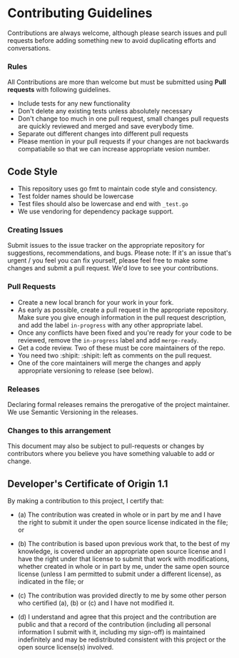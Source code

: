 # Contributing Guidelines

Contributions are always welcome, although please search issues and pull requests before adding something new to avoid duplicating
efforts and conversations.


### Rules

All Contributions are more than welcome but must be submitted using **Pull requests** with following guidelines.

* Include tests for any new functionality
* Don't delete any existing tests unless absolutely necessary
* Don't change too much in one pull request, small changes pull requests are quickly reviewed and merged and save everybody time.
* Separate out different changes into different pull requests
* Please mention in your pull requests if your changes are not backwards compatiabile so that we can increase appropriate vesion number.

## Code Style

* This repository uses go fmt to maintain code style and consistency.
* Test folder names should be lowercase
* Test files should also be lowercase and end with `_test.go`
* We use vendoring for dependency package support.

### Creating Issues

Submit issues to the issue tracker on the appropriate repository for suggestions, recommendations, and bugs.
Please note: If it's an issue that's urgent / you feel you can fix yourself, please feel free to make some changes and submit a pull request. We'd love to see your contributions.


### Pull Requests

* Create a new local branch for your work in your fork.
* As early as possible, create a pull request in the appropriate repository. Make sure you give enough information in the pull request description, and add the label `in-progress` with any other appropriate label.
* Once any conflicts have been fixed and you're ready for your code to be reviewed, remove the `in-progress` label and add `merge-ready`.
* Get a code review. Two of these must be core maintainers of the repo.
* You need two :shipit: :shipit: left as comments on the pull request.
* One of the core maintainers will merge the changes and apply appropriate versioning to release (see below).

### Releases

Declaring formal releases remains the prerogative of the project maintainer. We use Semantic Versioning in the releases.

### Changes to this arrangement

This document may also be subject to pull-requests or changes by contributors where you believe you have something valuable to add or change.

## Developer's Certificate of Origin 1.1

By making a contribution to this project, I certify that:

- (a) The contribution was created in whole or in part by me and I have the right to
  submit it under the open source license indicated in the file; or

- (b) The contribution is based upon previous work that, to the best of my knowledge, is
  covered under an appropriate open source license and I have the right under that license
  to submit that work with modifications, whether created in whole or in part by me, under
  the same open source license (unless I am permitted to submit under a different
  license), as indicated in the file; or

- (c) The contribution was provided directly to me by some other person who certified
  (a), (b) or (c) and I have not modified it.

- (d) I understand and agree that this project and the contribution are public and that a
  record of the contribution (including all personal information I submit with it,
  including my sign-off) is maintained indefinitely and may be redistributed consistent
  with this project or the open source license(s) involved.
